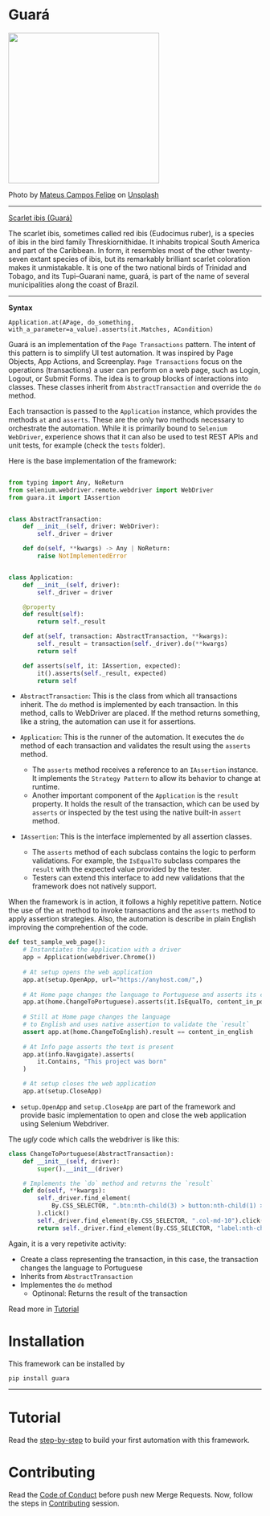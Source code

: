 # Guará

<img src=https://github.com/douglasdcm/guara/raw/main/image.jpg width="300" height="300" />

Photo by <a href="https://unsplash.com/@matcfelipe?utm_content=creditCopyText&utm_medium=referral&utm_source=unsplash">Mateus Campos Felipe</a> on <a href="https://unsplash.com/photos/red-flamingo-svdE4f0K4bs?utm_content=creditCopyText&utm_medium=referral&utm_source=unsplash">Unsplash</a>
      
________


[Scarlet ibis (Guará)](https://en.wikipedia.org/wiki/Scarlet_ibis)

The scarlet ibis, sometimes called red ibis (Eudocimus ruber), is a species of ibis in the bird family Threskiornithidae. It inhabits tropical South America and part of the Caribbean. In form, it resembles most of the other twenty-seven extant species of ibis, but its remarkably brilliant scarlet coloration makes it unmistakable. It is one of the two national birds of Trinidad and Tobago, and its Tupi–Guarani name, guará, is part of the name of several municipalities along the coast of Brazil.

________

**Syntax**

<code>Application.at(APage, do_something, with_a_parameter=a_value).asserts(it.Matches, ACondition)</code>

Guará is an implementation of the `Page Transactions` pattern. The intent of this pattern is to simplify UI test automation. It was inspired by Page Objects, App Actions, and Screenplay. `Page Transactions` focus on the operations (transactions) a user can perform on a web page, such as Login, Logout, or Submit Forms. The idea is to group blocks of interactions into classes. These classes inherit from `AbstractTransaction` and override the `do` method.

Each transaction is passed to the `Application` instance, which provides the methods `at` and `asserts`. These are the only two methods necessary to orchestrate the automation. While it is primarily bound to `Selenium WebDriver`, experience shows that it can also be used to test REST APIs and unit tests, for example (check the `tests` folder).

Here is the base implementation of the framework:

```python

from typing import Any, NoReturn
from selenium.webdriver.remote.webdriver import WebDriver
from guara.it import IAssertion


class AbstractTransaction:
    def __init__(self, driver: WebDriver):
        self._driver = driver

    def do(self, **kwargs) -> Any | NoReturn:
        raise NotImplementedError


class Application:
    def __init__(self, driver):
        self._driver = driver

    @property
    def result(self):
        return self._result

    def at(self, transaction: AbstractTransaction, **kwargs):
        self._result = transaction(self._driver).do(**kwargs)
        return self

    def asserts(self, it: IAssertion, expected):
        it().asserts(self._result, expected)
        return self
```

- `AbstractTransaction`: This is the class from which all transactions inherit. The `do` method is implemented by each transaction. In this method, calls to WebDriver are placed. If the method returns something, like a string, the automation can use it for assertions.  

- `Application`: This is the runner of the automation. It executes the `do` method of each transaction and validates the result using the `asserts` method.  
  - The `asserts` method receives a reference to an `IAssertion` instance. It implements the `Strategy Pattern` to allow its behavior to change at runtime.  
  - Another important component of the `Application` is the `result` property. It holds the result of the transaction, which can be used by `asserts` or inspected by the test using the native built-in `assert` method.  

- `IAssertion`: This is the interface implemented by all assertion classes.  
  - The `asserts` method of each subclass contains the logic to perform validations. For example, the `IsEqualTo` subclass compares the `result` with the expected value provided by the tester.  
  - Testers can extend this interface to add new validations that the framework does not natively support.  

When the framework is in action, it follows a highly repetitive pattern. Notice the use of the `at` method to invoke transactions and the `asserts` method to apply assertion strategies. Also, the automation is describe in plain English improving the comprehention of the code.

```python
def test_sample_web_page():
    # Instantiates the Application with a driver
    app = Application(webdriver.Chrome())
    
    # At setup opens the web application
    app.at(setup.OpenApp, url="https://anyhost.com/",)
    
    # At Home page changes the language to Portuguese and asserts its content
    app.at(home.ChangeToPortuguese).asserts(it.IsEqualTo, content_in_portuguese)
    
    # Still at Home page changes the language
    # to English and uses native assertion to validate the `result`
    assert app.at(home.ChangeToEnglish).result == content_in_english
    
    # At Info page asserts the text is present
    app.at(info.Navgigate).asserts(
        it.Contains, "This project was born"
    )

    # At setup closes the web application
    app.at(setup.CloseApp)
```
- `setup.OpenApp` and `setup.CloseApp` are part of the framework and provide basic implementation to open and close the web application using Selenium Webdriver.

The *ugly* code which calls the webdriver is like this:

```python
class ChangeToPortuguese(AbstractTransaction):
    def __init__(self, driver):
        super().__init__(driver)

    # Implements the `do` method and returns the `result`
    def do(self, **kwargs):
        self._driver.find_element(
            By.CSS_SELECTOR, ".btn:nth-child(3) > button:nth-child(1) > img"
        ).click()
        self._driver.find_element(By.CSS_SELECTOR, ".col-md-10").click()
        return self._driver.find_element(By.CSS_SELECTOR, "label:nth-child(1)").text
```

Again, it is a very repetivite activity:
- Create a class representing the transaction, in this case, the transaction changes the language to Portuguese
- Inherits from `AbstractTransaction`
- Implementes the `do` method
    - Optinonal: Returns the result of the transaction

Read more in [Tutorial](#tutorial)

# Installation
This framework can be installed by

```
pip install guara
```
________

# Tutorial
Read the [step-by-step](https://github.com/douglasdcm/guara/blob/main/TUTORIAL.md) to build your first automation with this framework.

# Contributing
Read the [Code of Conduct](https://github.com/douglasdcm/guara/blob/main/CODE_OF_CONDUCT.md) before push new Merge Requests.
Now, follow the steps in [Contributing](https://github.com/douglasdcm/guara/blob/main/CONTRIBUTING.md) session.
